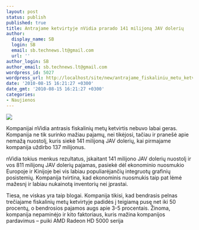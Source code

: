 ```yaml
---
layout: post
status: publish
published: true
title: Antrajame ketvirtyje nVidia prarado 141 milijoną JAV dolerių
author:
  display_name: SB
  login: SB
  email: sb.technews.lt@gmail.com
  url: ''
author_login: SB
author_email: sb.technews.lt@gmail.com
wordpress_id: 5027
wordpress_url: http://localhost/site/new/antrajame_fiskaliniu_metu_ketvirtyje_nvidia_pradaro_141_milijona_jav_doleriu/
date: '2010-08-15 16:21:27 +0300'
date_gmt: '2010-08-15 16:21:27 +0300'
categories:
- Naujienos
---
```

<div class="imgright"><img src="http://www.part.lt/img/602ab877dfe67caae75ba82fc520bb2c470.jpg"  /></div>
<p>Kompanijai nVidia antrasis fiskalinių metų ketvirtis nebuvo labai geras. Kompanija ne tik surinko mažiau pajamų, nei tikėjosi, tačiau ir pranešė apie nemažą nuostolį, kuris siekė 141 milijoną JAV dolerių, kai pirmajame kompanija uždirbo 137 milijonus.</p>
<p>nVidia tokius menkus rezultatus, įskaitant 141 milijono JAV dolerių nuostolį ir vos 811 milijonų JAV dolerių pajamas, pasiekė dėl ekonominio nuosmukio Europoje ir Kinijoje bei vis labiau populiarėjančių integruotų grafinių posistemių. Kompanija tvirtina, kad ekonominis nuosmukis taip pat lėmė mažesnį ir labiau nukainotą inventorių nei įprastai.</p>
<p>Tiesa, ne viskas yra taip blogai. Kompanija tikisi, kad bendrasis pelnas trečiajame fiskalinių metų ketvirtyje padidės į teigiamą pusę net iki 50 procentų, o bendrosios pajamos augs apie 3-5 procentais. Žinoma, kompanija nepaminėjo ir kito faktoriaus, kuris mažina kompanijos pardavimus – puiki AMD Radeon HD 5000 serija<br /></p>
